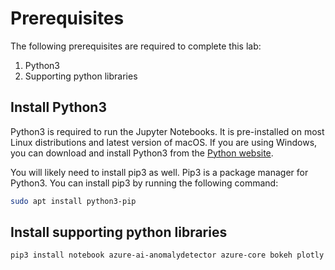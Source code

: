 # Prerequisites

The following prerequisites are required to complete this lab:

1. Python3
1. Supporting python libraries


## Install Python3

Python3 is required to run the Jupyter Notebooks. It is pre-installed on most Linux distributions and latest version of macOS. If you are using Windows, you can download and install Python3 from the [Python website](https://www.python.org/downloads/).

You will likely need to install pip3 as well. Pip3 is a package manager for Python3. You can install pip3 by running the following command:

```bash
sudo apt install python3-pip
```

## Install supporting python libraries

```bash
pip3 install notebook azure-ai-anomalydetector azure-core bokeh plotly pandas python-dotenv azure-storage-blob 
```
